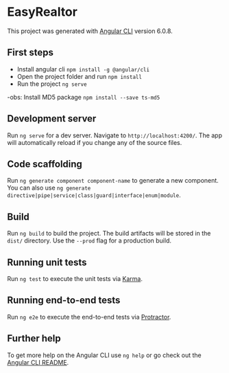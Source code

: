 # EasyRealtor

This project was generated with [Angular CLI](https://github.com/angular/angular-cli) version 6.0.8.

## First steps
 - Install angular cli
  `npm install -g @angular/cli`
 - Open the project folder and run
  `npm install`
 - Run the project
  `ng serve`
  
  -obs: Install MD5 package 
  `npm install --save ts-md5`
  
## Development server

Run `ng serve` for a dev server. Navigate to `http://localhost:4200/`. The app will automatically reload if you change any of the source files.

## Code scaffolding

Run `ng generate component component-name` to generate a new component. You can also use `ng generate directive|pipe|service|class|guard|interface|enum|module`.

## Build

Run `ng build` to build the project. The build artifacts will be stored in the `dist/` directory. Use the `--prod` flag for a production build.

## Running unit tests

Run `ng test` to execute the unit tests via [Karma](https://karma-runner.github.io).

## Running end-to-end tests

Run `ng e2e` to execute the end-to-end tests via [Protractor](http://www.protractortest.org/).

## Further help

To get more help on the Angular CLI use `ng help` or go check out the [Angular CLI README](https://github.com/angular/angular-cli/blob/master/README.md).
